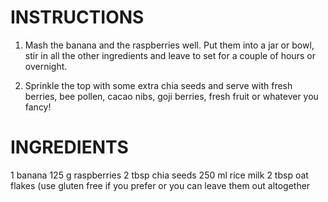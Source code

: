 # INSTRUCTIONS

1. Mash the banana and the raspberries well. Put them into a jar or bowl, stir in all the other ingredients and leave to set for a couple of hours or overnight.

2. Sprinkle the top with some extra chia seeds and serve with fresh berries, bee pollen, cacao nibs, goji berries, fresh fruit or whatever you fancy!

# INGREDIENTS

1 banana
125 g raspberries
2 tbsp chia seeds
250 ml rice milk
2 tbsp oat flakes (use gluten free if you prefer or you can leave them out altogether
